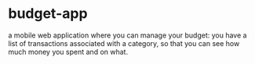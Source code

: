 # budget-app
a mobile web application where you can manage your budget: you have a list of transactions associated with a category, so that you can see how much money you spent and on what.
